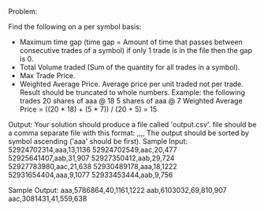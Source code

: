 Problem:

Find the following on a per symbol basis:
- Maximum time gap
  (time gap = Amount of time that passes between consecutive trades of a symbol)
  if only 1 trade is in the file then the gap is 0.
- Total Volume traded (Sum of the quantity for all trades in a symbol).
- Max Trade Price.
- Weighted Average Price.  Average price per unit traded not per trade.
  Result should be truncated to whole numbers.
  Example: the following trades
	20 shares of aaa @ 18
	5 shares of aaa @ 7
	Weighted Average Price = ((20 * 18) + (5 * 7)) / (20 + 5) = 15

Output:
Your solution should produce a file called 'output.csv'.
file should be a comma separate file with this format:
<symbol>,<MaxTimeGap>,<Volume>,<WeightedAveragePrice>,<MaxPrice>
The output should be sorted by symbol ascending ('aaa' should be first).
Sample Input:
52924702314,aaa,13,1136
52924702549,aac,20,477
52925641407,aab,31,907
52927350412,aab,29,724
52927783980,aac,21,638
52930489178,aaa,18,1222
52931654404,aaa,9,1077
52933453444,aab,9,756

Sample Output:
aaa,5786864,40,1161,1222
aab,6103032,69,810,907
aac,3081431,41,559,638
